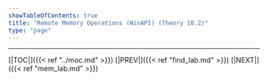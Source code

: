 ```yaml
---
showTableOfContents: true
title: "Remote Memory Operations (WinAPI) (Theory 10.2)"
type: "page"
---
```




---
[|TOC|]({{< ref "../moc.md" >}})
[|PREV|]({{< ref "find_lab.md" >}})
[|NEXT|]({{< ref "mem_lab.md" >}})